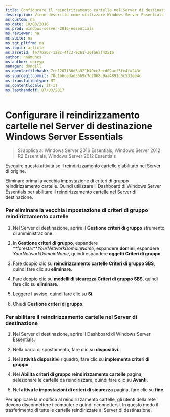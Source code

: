 ```yaml
---
title: Configurare il reindirizzamento cartelle nel Server di destinazione Windows Server Essentials
description: Viene descritto come utilizzare Windows Server Essentials
ms.custom: na
ms.date: 10/03/2016
ms.prod: windows-server-2016-essentials
ms.reviewer: na
ms.suite: na
ms.tgt_pltfrm: na
ms.topic: article
ms.assetid: fe77ba67-128c-4fc3-9361-30fa6af42516
author: nnamuhcs
ms.author: coreyp
manager: dongill
ms.openlocfilehash: 7cc1207f36d3a921b49cc3ecd02acf3fe4fa243c
ms.sourcegitcommit: 70c1b6cedad55b9c7d2068c9aa4891c6c533ee4c
ms.translationtype: MT
ms.contentlocale: it-IT
ms.lasthandoff: 07/03/2017
---
```

# <a name="configure-folder-redirection-on-the-windows-server-essentials-destination-server"></a>Configurare il reindirizzamento cartelle nel Server di destinazione Windows Server Essentials

>Si applica a: Windows Server 2016 Essentials, Windows Server 2012 R2 Essentials, Windows Server 2012 Essentials

Eseguire questa attività se il reindirizzamento cartelle è abilitato nel Server di origine.  
  
 Eliminare prima la vecchia impostazione di criteri di gruppo reindirizzamento cartelle. Quindi utilizzare il Dashboard di Windows Server Essentials per abilitare il reindirizzamento cartelle nel Server di destinazione.  
  
### <a name="to-delete-the-old-folder-redirection-group-policy-setting"></a>Per eliminare la vecchia impostazione di criteri di gruppo reindirizzamento cartelle  
  
1.  Nel Server di destinazione, aprire il **Gestione criteri di gruppo** strumento di amministrazione.  
  
2.  In **Gestione criteri di gruppo**, espandere **foresta:***YourNetworkDomainName*, espandere **domini**, espandere *YourNetworkDomainName*, quindi espandere **oggetti Criteri di gruppo**.  
  
3.  Fare doppio clic su **reindirizzamento cartelle Criteri di gruppo SBS**, quindi fare clic su **eliminare**.  
  
4.  Fare doppio clic su **modelli di sicurezza Criteri di gruppo SBS**, quindi fare clic su **eliminare**.  
  
5.  Leggere l'avviso, quindi fare clic su **Sì**.  
  
6.  Chiudi **Gestione criteri di gruppo**.  
  
### <a name="to-enable-folder-redirection-on-the-destination-server"></a>Per abilitare il reindirizzamento cartelle nel Server di destinazione  
  
1.  Nel Server di destinazione, aprire il Dashboard di Windows Server Essentials.  
  
2.  Nella barra di spostamento, fare clic su **dispositivi**.  
  
3.  Nel **attività dispositivi** riquadro, fare clic su **implementa criteri di gruppo**.  
  
4.  Nel **Abilita criteri di gruppo reindirizzamento cartelle** pagina, selezionare le cartelle da reindirizzare, quindi fare clic su **Avanti**.  
  
5.  Nel **attiva le impostazioni di criteri di sicurezza** pagina, fare clic su **fine**.  
  
 Per applicare la modifica al reindirizzamento cartelle, gli utenti della rete devono disconnettere i computer e quindi riconnettersi. In questo modo il trasferimento di tutte le cartelle reindirizzate al Server di destinazione.
